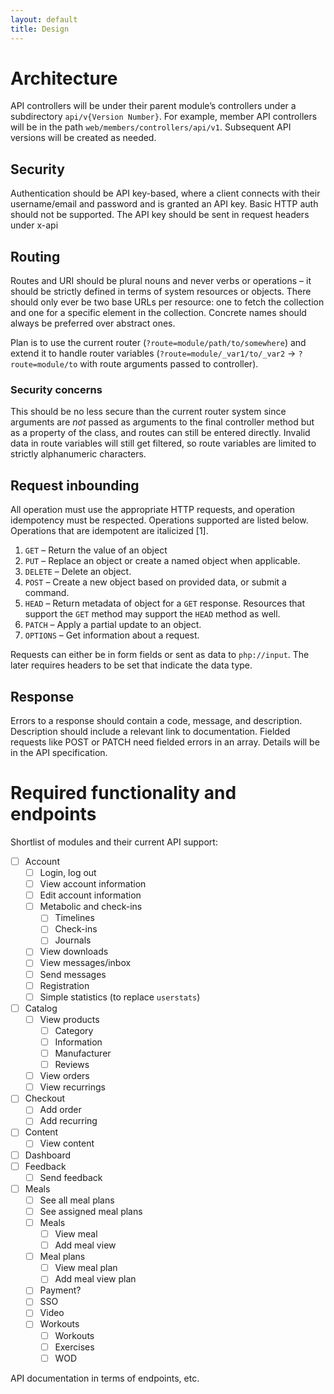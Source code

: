 ```yaml
---
layout: default
title: Design
---
```


# Architecture

API controllers will be under their parent module’s controllers under a subdirectory `api/v{Version Number}`. For example, member API controllers will be in the path `web/members/controllers/api/v1`. Subsequent API versions will be created as needed.

## Security

Authentication should be API key-based, where a client connects with their username/email and password and is granted an API key. Basic HTTP auth should not be supported. The API key should be sent in request headers under x-api

<!-- TODO: Incomplete -->

## Routing

Routes and URI should be plural nouns and never verbs or operations – it should be strictly defined in terms of system resources or objects. There should only ever be two base URLs per resource: one to fetch the collection and one for a specific element in the collection. Concrete names should always be preferred over abstract ones.

Plan is to use the current router (`?route=module/path/to/somewhere`) and extend it to handle router variables (`?route=module/_var1/to/_var2` -> `?route=module/to` with route arguments passed to controller).

### Security concerns

This should be no less secure than the current router system since arguments are _not_ passed as arguments to the final controller method but as a property of the class, and routes can still be entered directly. Invalid data in route variables will still get filtered, so route variables are limited to strictly alphanumeric characters.

## Request inbounding

All operation must use the appropriate HTTP requests, and operation idempotency must be respected. Operations supported are listed below. Operations that are idempotent are italicized [1].

1. `GET` – Return the value of an object
2. `PUT` – Replace an object or create a named object when applicable.
3. `DELETE` – Delete an object.
4. `POST` – Create a new object based on provided data, or submit a command.
5. `HEAD` – Return metadata of object for a `GET` response. Resources that support the `GET` method may support the `HEAD` method as well.
6. `PATCH` – Apply a partial update to an object.
7. `OPTIONS` – Get information about a request.

Requests can either be in form fields or sent as data to `php://input`. The later requires headers to be set that indicate the data type.

## Response

Errors to a response should contain a code, message, and description. Description should include a relevant link to documentation. Fielded requests like POST or PATCH need fielded errors in an array. Details will be in the API specification.

# Required functionality and endpoints

Shortlist of modules and their current API support:

- [ ] Account
  - [ ] Login, log out
  - [ ] View account information
  - [ ] Edit account information
  - [ ] Metabolic and check-ins
    - [ ] Timelines
    - [ ] Check-ins
    - [ ] Journals
  - [ ] View downloads
  - [ ] View messages/inbox
  - [ ] Send messages
  - [ ] Registration
  - [ ] Simple statistics (to replace `userstats`)
- [ ] Catalog
  - [ ] View products
    - [ ] Category
    - [ ] Information
    - [ ] Manufacturer
    - [ ] Reviews
  - [ ] View orders
  - [ ] View recurrings
- [ ] Checkout
  - [ ] Add order
  - [ ] Add recurring
- [ ] Content
  - [ ] View content
- [ ] Dashboard
- [ ] Feedback
  - [ ] Send feedback
- [ ] Meals
  - [ ] See all meal plans
  - [ ] See assigned meal plans
  - [ ] Meals
    - [ ] View meal
    - [ ] Add meal view
  - [ ] Meal plans
    - [ ] View meal plan
    - [ ] Add meal view plan
  - [ ] Payment?
  - [ ] SSO
  - [ ] Video
  - [ ] Workouts
    - [ ] Workouts
    - [ ] Exercises
    - [ ] WOD

API documentation in terms of endpoints, etc. 
